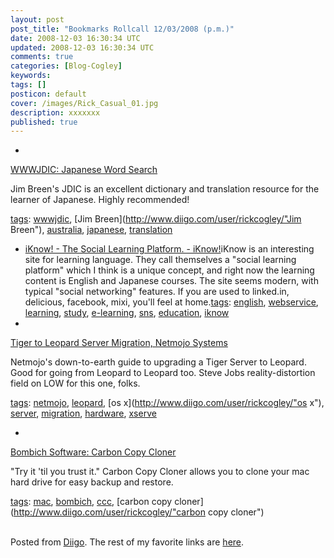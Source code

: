 ```yaml
---           
layout: post
post_title: "Bookmarks Rollcall 12/03/2008 (p.m.)"
date: 2008-12-03 16:30:34 UTC
updated: 2008-12-03 16:30:34 UTC
comments: true
categories: [Blog-Cogley]
keywords: 
tags: []
posticon: default
cover: /images/Rick_Casual_01.jpg
description: xxxxxxx
published: true
---
```

 
- 
[WWWJDIC: Japanese Word Search](http://www.aa.tufs.ac.jp/~jwb/cgi-bin/wwwjdic.cgi?1C)


Jim Breen's JDIC is an excellent dictionary and translation resource for the learner of Japanese. Highly recommended!


[tags](http://www.diigo.com/cloud/rickcogley): [wwwjdic](http://www.diigo.com/user/rickcogley/wwwjdic), [Jim Breen](http://www.diigo.com/user/rickcogley/"Jim Breen"), [australia](http://www.diigo.com/user/rickcogley/australia), [japanese](http://www.diigo.com/user/rickcogley/japanese), [translation](http://www.diigo.com/user/rickcogley/translation)


- [iKnow! - The Social Learning Platform. - iKnow!](http://www.iknow.co.jp)iKnow is an interesting site for learning language. They call themselves a "social learning platform" which I think is a unique concept, and right now the learning content is English and Japanese courses. The site seems modern, with typical "social networking" features. If you are used to linked.in, delicious, facebook, mixi, you'll feel at home.[tags](http://www.diigo.com/cloud/rickcogley): [english](http://www.diigo.com/user/rickcogley/english), [webservice](http://www.diigo.com/user/rickcogley/webservice), [learning](http://www.diigo.com/user/rickcogley/learning), [study](http://www.diigo.com/user/rickcogley/study), [e-learning](http://www.diigo.com/user/rickcogley/e-learning), [sns](http://www.diigo.com/user/rickcogley/sns), [education](http://www.diigo.com/user/rickcogley/education), [iknow](http://www.diigo.com/user/rickcogley/iknow)
- 
[Tiger to Leopard Server Migration, Netmojo Systems](http://www.netmojo.ca/blog/2007/11/07/tiger-to-leopard-server-migration-part-i)


Netmojo's down-to-earth guide to upgrading a Tiger Server to Leopard. Good for going from Leopard to Leopard too. Steve Jobs reality-distortion field on LOW for this one, folks. 


[tags](http://www.diigo.com/cloud/rickcogley): [netmojo](http://www.diigo.com/user/rickcogley/netmojo), [leopard](http://www.diigo.com/user/rickcogley/leopard), [os x](http://www.diigo.com/user/rickcogley/"os x"), [server](http://www.diigo.com/user/rickcogley/server), [migration](http://www.diigo.com/user/rickcogley/migration), [hardware](http://www.diigo.com/user/rickcogley/hardware), [xserve](http://www.diigo.com/user/rickcogley/xserve)


- 
[Bombich Software: Carbon Copy Cloner](http://www.bombich.com/software/index.html)


"Try it 'til you trust it." Carbon Copy Cloner allows you to clone your mac hard drive for easy backup and restore. 


[tags](http://www.diigo.com/cloud/rickcogley): [mac](http://www.diigo.com/user/rickcogley/mac), [bombich](http://www.diigo.com/user/rickcogley/bombich), [ccc](http://www.diigo.com/user/rickcogley/ccc), [carbon copy cloner](http://www.diigo.com/user/rickcogley/"carbon copy cloner")


<br />Posted from [Diigo](http://www.diigo.com). The rest of my favorite links are [here](http://www.diigo.com/user/rickcogley).
